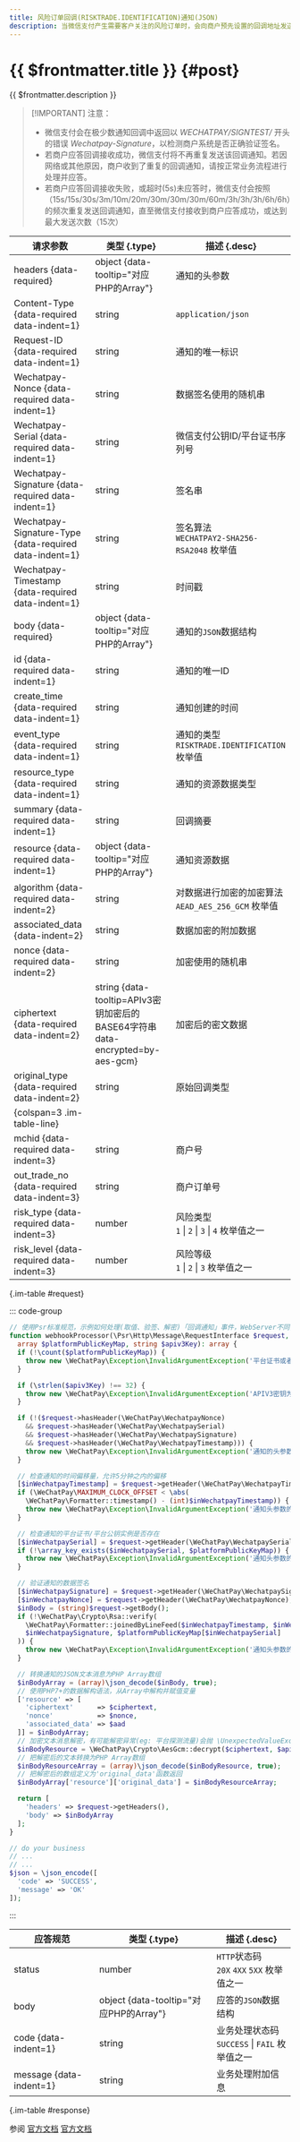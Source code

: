 ```yaml
---
title: 风险订单回调(RISKTRADE.IDENTIFICATION)通知(JSON)
description: 当微信支付产生需要客户关注的风险订单时，会向商户预先设置的回调地址发送回调通知，与客户共享风险订单。
---
```


# {{ $frontmatter.title }} {#post}

{{ $frontmatter.description }}

> [!IMPORTANT] 注意：
> - 微信支付会在极少数通知回调中返回以 *WECHATPAY/SIGNTEST/* 开头的错误 *Wechatpay-Signature*，以检测商户系统是否正确验证签名。
> - 若商户应答回调接收成功，微信支付将不再重复发送该回调通知。若因网络或其他原因，商户收到了重复的回调通知，请按正常业务流程进行处理并应答。
> - 若商户应答回调接收失败，或超时(5s)未应答时，微信支付会按照（15s/15s/30s/3m/10m/20m/30m/30m/30m/60m/3h/3h/3h/6h/6h）的频次重复发送回调通知，直至微信支付接收到商户应答成功，或达到最大发送次数（15次）

| 请求参数 | 类型 {.type} | 描述 {.desc}
| --- | --- | ---
| headers {data-required} | object {data-tooltip="对应PHP的Array"} | 通知的头参数
| Content-Type {data-required data-indent=1} | string | `application/json`
| Request-ID {data-required data-indent=1} | string | 通知的唯一标识
| Wechatpay-Nonce {data-required data-indent=1} | string | 数据签名使用的随机串
| Wechatpay-Serial {data-required data-indent=1} | string | 微信支付公钥ID/平台证书序列号
| Wechatpay-Signature {data-required data-indent=1} | string | 签名串
| Wechatpay-Signature-Type {data-required data-indent=1} | string | 签名算法<br/>`WECHATPAY2-SHA256-RSA2048` 枚举值
| Wechatpay-Timestamp {data-required data-indent=1} | string | 时间戳
| body {data-required} | object {data-tooltip="对应PHP的Array"} | 通知的`JSON`数据结构
| id {data-required data-indent=1} | string | 通知的唯一ID
| create_time {data-required data-indent=1} | string | 通知创建的时间
| event_type {data-required data-indent=1} | string | 通知的类型<br/>`RISKTRADE.IDENTIFICATION` 枚举值
| resource_type {data-required data-indent=1} | string | 通知的资源数据类型
| summary {data-required data-indent=1} | string | 回调摘要
| resource {data-required data-indent=1} | object {data-tooltip="对应PHP的Array"} | 通知资源数据
| algorithm {data-required data-indent=2} | string | 对数据进行加密的加密算法<br/>`AEAD_AES_256_GCM` 枚举值
| associated_data {data-indent=2} | string | 数据加密的附加数据
| nonce {data-required data-indent=2} | string | 加密使用的随机串
| ciphertext {data-required data-indent=2} | string {data-tooltip=APIv3密钥加密后的BASE64字符串 data-encrypted=by-aes-gcm} | 加密后的密文数据
| original_type {data-required data-indent=2} | string | 原始回调类型
| {colspan=3 .im-table-line}
| mchid {data-required data-indent=3} | string | 商户号
| out_trade_no {data-required data-indent=3} | string | 商户订单号
| risk_type {data-required data-indent=3} | number | 风险类型<br/>`1` \| `2` \| `3` \| `4` 枚举值之一
| risk_level {data-required data-indent=3} | number | 风险等级<br/>`1` \| `2` \| `3` 枚举值之一

{.im-table #request}

::: code-group

```php [处理程序]
// 使用Psr标准规范，示例如何处理(取值、验签、解密)「回调通知」事件，WebServer不同，用法略有差异，供参考实现。
function webhookProcessor(\Psr\Http\Message\RequestInterface $request,
  array $platformPublicKeyMap, string $apiv3Key): array {
  if (!\count($platformPublicKeyMap)) {
    throw new \WeChatPay\Exception\InvalidArgumentException('平台证书或者平台公钥数组不能为空');
  }

  if (\strlen($apiv3Key) !== 32) {
    throw new \WeChatPay\Exception\InvalidArgumentException('APIV3密钥为32字节，长度不对');
  }

  if (!($request->hasHeader(\WeChatPay\WechatpayNonce)
    && $request->hasHeader(\WeChatPay\WechatpaySerial)
    && $request->hasHeader(\WeChatPay\WechatpaySignature)
    && $request->hasHeader(\WeChatPay\WechatpayTimestamp))) {
    throw new \WeChatPay\Exception\InvalidArgumentException('通知的头参数缺失必要参数');
  }

  // 检查通知的时间偏移量，允许5分钟之内的偏移
  [$inWechatpayTimestamp] = $request->getHeader(\WeChatPay\WechatpayTimestamp);
  if (\WeChatPay\MAXIMUM_CLOCK_OFFSET < \abs(
    \WeChatPay\Formatter::timestamp() - (int)$inWechatpayTimestamp)) {
    throw new \WeChatPay\Exception\InvalidArgumentException('通知头参数的时间偏移量超过可信阈值');
  }

  // 检查通知的平台证书/平台公钥实例是否存在
  [$inWechatpaySerial] = $request->getHeader(\WeChatPay\WechatpaySerial);
  if (!\array_key_exists($inWechatpaySerial, $platformPublicKeyMap)) {
    throw new \WeChatPay\Exception\InvalidArgumentException('通知头参数的证书序列号/公钥ID本地不存在');
  }

  // 验证通知的数据签名
  [$inWechatpaySignature] = $request->getHeader(\WeChatPay\WechatpaySignature);
  [$inWechatpayNonce] = $request->getHeader(\WeChatPay\WechatpayNonce);
  $inBody = (string)$request->getBody();
  if (!\WeChatPay\Crypto\Rsa::verify(
    \WeChatPay\Formatter::joinedByLineFeed($inWechatpayTimestamp, $inWechatpayNonce, $inBody),
    $inWechatpaySignature, $platformPublicKeyMap[$inWechatpaySerial]
  )) {
    throw new \WeChatPay\Exception\InvalidArgumentException('通知头参数的数据签名校验未通过');
  }

  // 转换通知的JSON文本消息为PHP Array数组
  $inBodyArray = (array)\json_decode($inBody, true);
  // 使用PHP7+的数据解构语法，从Array中解构并赋值变量
  ['resource' => [
    'ciphertext'      => $ciphertext,
    'nonce'           => $nonce,
    'associated_data' => $aad
  ]] = $inBodyArray;
  // 加密文本消息解密，有可能解密异常(eg: 平台探测流量)会抛 \UnexpectedValueException
  $inBodyResource = \WeChatPay\Crypto\AesGcm::decrypt($ciphertext, $apiv3Key, $nonce, $aad);
  // 把解密后的文本转换为PHP Array数组
  $inBodyResourceArray = (array)\json_decode($inBodyResource, true);
  // 把解密后的数组定义为'original_data'函数返回
  $inBodyArray['resource']['original_data'] = $inBodyResourceArray;

  return [
    'headers' => $request->getHeaders(),
    'body' => $inBodyArray
  ];
}

// do your business
// ...
// ...
$json = \json_encode([
  'code' => 'SUCCESS',
  'message' => 'OK'
]);
```

:::

| 应答规范 | 类型 {.type} | 描述 {.desc}
| --- | --- | ---
| status | number | `HTTP`状态码<br/>`20X` `4XX` `5XX` 枚举值之一
| body | object {data-tooltip="对应PHP的Array"} | 应答的`JSON`数据结构
| code {data-indent=1} | string | 业务处理状态码<br/>`SUCCESS` \| `FAIL` 枚举值之一
| message {data-indent=1} | string | 业务处理附加信息

{.im-table #response}

参阅 [官方文档](https://pay.weixin.qq.com/doc/v3/merchant/4013894258) [官方文档](https://pay.weixin.qq.com/doc/v3/partner/4013894240)
